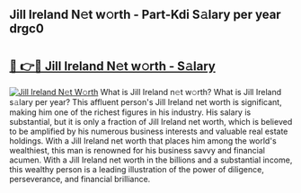 ## Jill Ireland N𝚎t w𝚘rth - Part-Kdi S𝚊lary per year drgc0

# <h2><a href="http://gc44ky5.nevu.top/?p=Jill+Ireland">🔗 👉🔴 Jill Ireland N𝚎t w𝚘rth - S𝚊lary</a></h2>

[![Jill Ireland N𝚎t W𝚘rth](https://i.imgur.com/Oavwk0R.jpeg)](http://gc44ky5.nevu.top/?p=Jill+Ireland)
What is Jill Ireland n𝚎t w𝚘rth? What is Jill Ireland s𝚊lary per year?
This affluent person's Jill Ireland net worth is significant, making him one of the richest figures in his industry. His salary is substantial, but it is only a fraction of Jill Ireland net worth, which is believed to be amplified by his numerous business interests and valuable real estate holdings. With a Jill Ireland net worth that places him among the world's wealthiest, this man is renowned for his business savvy and financial acumen. With a Jill Ireland net worth in the billions and a substantial income, this wealthy person is a leading illustration of the power of diligence, perseverance, and financial brilliance.
